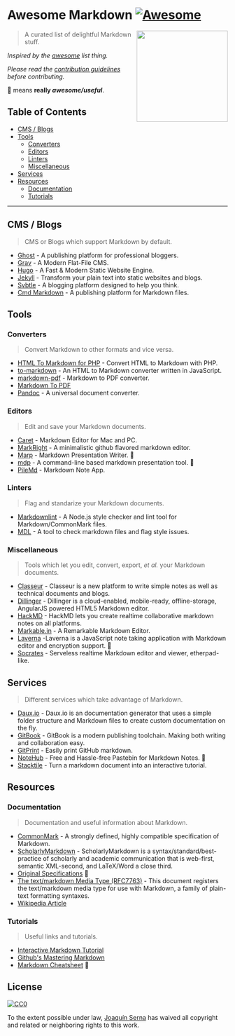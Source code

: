 # Awesome Markdown [![Awesome](https://cdn.rawgit.com/sindresorhus/awesome/d7305f38d29fed78fa85652e3a63e154dd8e8829/media/badge.svg)](https://github.com/sindresorhus/awesome)


<img src="https://upload.wikimedia.org/wikipedia/commons/4/48/Markdown-mark.svg" align="right" width="208">

> A curated list of delightful Markdown stuff.

*Inspired by the [awesome](https://github.com/sindresorhus/awesome) list thing.*

*Please read the [contribution guidelines](contributing.md) before contributing.*

:gem: means **really _awesome/useful_**.

## Table of Contents
- [CMS / Blogs](#CMS-Blogs)
- [Tools](#Tools)
	- [Converters](#Converters)
	- [Editors](#Editors)
	- [Linters](#Linters)
    - [Miscellaneous](#Miscellaneous)
- [Services](#Services)
- [Resources](#Resources)
	- [Documentation](#Documentation)
    - [Tutorials](#Tutorials)

***

## CMS / Blogs
> CMS or Blogs which support Markdown by default.

- [Ghost](https://blog.ghost.org/markdown/) - A publishing platform for professional bloggers.
- [Grav](https://getgrav.org/) - A Modern Flat-File CMS.
- [Hugo](https://gohugo.io/) - A Fast & Modern Static Website Engine.
- [Jekyll](https://jekyllrb.com/) - Transform your plain text into static websites and blogs.
- [Svbtle](https://svbtle.com/) - A blogging platform designed to help you think.
- [Cmd Markdown](https://zybuluo.com/) - A publishing platform for Markdown files.

## Tools

### Converters

> Convert Markdown to other formats and vice versa.

- [HTML To Markdown for PHP](https://github.com/thephpleague/html-to-markdown) - Convert HTML to Markdown with PHP.
- [to-markdown](https://github.com/domchristie/to-markdown) - An HTML to Markdown converter written in JavaScript.
- [markdown-pdf](https://github.com/alanshaw/markdown-pdf) - Markdown to PDF converter.
- [Markdown To PDF](http://www.markdowntopdf.com/)
- [Pandoc](http://pandoc.org/) - A universal document converter.

### Editors

> Edit and save your Markdown documents.

- [Caret](https://caret.io/) - Markdown Editor for Mac and PC.
- [MarkRight](https://github.com/dvcrn/markright) - A minimalistic github flavored markdown editor.
- [Marp](https://yhatt.github.io/marp/) - Markdown Presentation Writer. :gem:
- [mdp](https://github.com/visit1985/mdp) - A command-line based markdown presentation tool. :gem:
- [PileMd](https://pilemd.com/) - Markdown Note App.

### Linters

> Flag and standarize your Markdown documents.

- [Markdownlint](https://github.com/igorshubovych/markdownlint-cli) - A Node.js style checker and lint tool for Markdown/CommonMark files.
- [MDL](https://github.com/mivok/markdownlint) - A tool to check markdown files and flag style issues.

### Miscellaneous

> Tools which let you edit, convert, export, _et al._ your Markdown documents.

- [Classeur](http://classeur.io/) - Classeur is a new platform to write simple notes as well as technical documents and blogs.
- [Dillinger](http://dillinger.io/) - Dillinger is a cloud-enabled, mobile-ready, offline-storage, AngularJS powered HTML5 Markdown editor.
- [HackMD](https://hackmd.io) - HackMD lets you create realtime collaborative markdown notes on all platforms.
- [Markable.in](https://markable.in/) - A Remarkable Markdown Editor.
- [Laverna](https://laverna.cc/) -Laverna is a JavaScript note taking application with Markdown editor and encryption support. :gem:
- [Socrates](http://socrates.io/) - Serveless realtime Markdown editor and viewer, etherpad-like.

## Services

> Different services which take advantage of Markdown.

- [Daux.io](http://daux.io) - Daux.io is an documentation generator that uses a simple folder structure and Markdown files to create custom documentation on the fly.
- [GitBook](https://www.gitbook.com/) - GitBook is a modern publishing toolchain. Making both writing and collaboration easy.
- [GitPrint](https://gitprint.com/) - Easily print GitHub markdown.
- [NoteHub](https://notehub.org/) - Free and Hassle-free Pastebin for Markdown Notes. :gem:
- [Stacktile](https://stacktile.io/) - Turn a markdown document into an interactive tutorial.

## Resources

### Documentation

> Documentation and useful information about Markdown.

- [CommonMark](http://commonmark.org/) - A strongly defined, highly compatible specification of Markdown.
- [ScholarlyMarkdown](http://scholarlymarkdown.com/) - ScholarlyMarkdown is a syntax/standard/best-practice of scholarly and academic communication that is web-first, semantic XML-second, and LaTeX/Word a close third.
- [Original Specifications](https://daringfireball.net/projects/markdown/) :gem:
- [The text/markdown Media Type (RFC7763)](https://tools.ietf.org/html/rfc7763) - This document registers the text/markdown media type for use with Markdown, a family of plain-text formatting syntaxes.
- [Wikipedia Article](https://en.wikipedia.org/wiki/Markdown)

### Tutorials

> Useful links and tutorials.

- [Interactive Markdown Tutorial](http://www.markdowntutorial.com/)
- [Github's Mastering Markdown](https://guides.github.com/features/mastering-markdown/)
- [Markdown Cheatsheet](https://github.com/adam-p/markdown-here/wiki/Markdown-Cheatsheet) :gem:

## License

[![CC0](http://mirrors.creativecommons.org/presskit/buttons/88x31/svg/cc-zero.svg)](https://creativecommons.org/publicdomain/zero/1.0/)

To the extent possible under law, [Joaquín Serna](https://github.com/BubuAnabelas) has waived all copyright and related or neighboring rights to this work.
